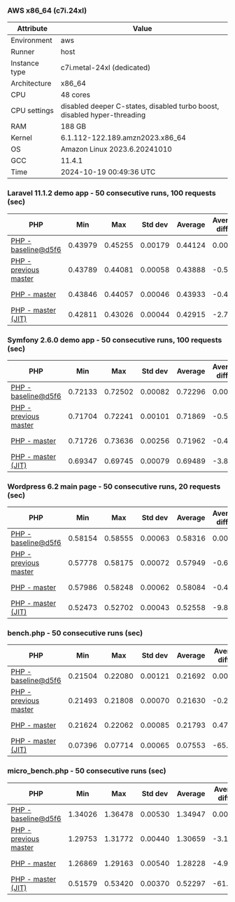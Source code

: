 ### AWS x86_64 (c7i.24xl)

|  Attribute    |     Value      |
|---------------|----------------|
| Environment   |aws|
| Runner        |host|
| Instance type |c7i.metal-24xl (dedicated)|
| Architecture  |x86_64
| CPU           |48 cores|
| CPU settings  |disabled deeper C-states, disabled turbo boost, disabled hyper-threading|
| RAM           |188 GB|
| Kernel        |6.1.112-122.189.amzn2023.x86_64|
| OS            |Amazon Linux 2023.6.20241010|
| GCC           |11.4.1|
| Time          |2024-10-19 00:49:36 UTC|

### Laravel 11.1.2 demo app - 50 consecutive runs, 100 requests (sec)

|     PHP     |     Min     |     Max     |    Std dev   |   Average  |  Average diff % |   Median   | Median diff % |     Memory    |
|-------------|-------------|-------------|--------------|------------|-----------------|------------|---------------|---------------|
|[PHP - baseline@d5f6](https://github.com/php/php-src/commit/d5f6e56610)|0.43979|0.45255|0.00179|0.44124|0.00%|0.44099|0.00%|41.86 MB|
|[PHP - previous master](https://github.com/php/php-src/commit/42e179ef9d)|0.43789|0.44081|0.00058|0.43888|-0.53%|0.43881|-0.49%|41.77 MB|
|[PHP - master](https://github.com/php/php-src/commit/a00c73458f)|0.43846|0.44057|0.00046|0.43933|-0.43%|0.43929|-0.39%|41.80 MB|
|[PHP - master (JIT)](https://github.com/php/php-src/commit/a00c73458f)|0.42811|0.43026|0.00044|0.42915|-2.74%|0.42918|-2.68%|50.82 MB|

### Symfony 2.6.0 demo app - 50 consecutive runs, 100 requests (sec)

|     PHP     |     Min     |     Max     |    Std dev   |   Average  |  Average diff % |   Median   | Median diff % |     Memory    |
|-------------|-------------|-------------|--------------|------------|-----------------|------------|---------------|---------------|
|[PHP - baseline@d5f6](https://github.com/php/php-src/commit/d5f6e56610)|0.72133|0.72502|0.00082|0.72296|0.00%|0.72300|0.00%|37.38 MB|
|[PHP - previous master](https://github.com/php/php-src/commit/42e179ef9d)|0.71704|0.72241|0.00101|0.71869|-0.59%|0.71860|-0.61%|37.35 MB|
|[PHP - master](https://github.com/php/php-src/commit/a00c73458f)|0.71726|0.73636|0.00256|0.71962|-0.46%|0.71918|-0.53%|37.38 MB|
|[PHP - master (JIT)](https://github.com/php/php-src/commit/a00c73458f)|0.69347|0.69745|0.00079|0.69489|-3.88%|0.69489|-3.89%|44.52 MB|

### Wordpress 6.2 main page - 50 consecutive runs, 20 requests (sec)

|     PHP     |     Min     |     Max     |    Std dev   |   Average  |  Average diff % |   Median   | Median diff % |     Memory    |
|-------------|-------------|-------------|--------------|------------|-----------------|------------|---------------|---------------|
|[PHP - baseline@d5f6](https://github.com/php/php-src/commit/d5f6e56610)|0.58154|0.58555|0.00063|0.58316|0.00%|0.58316|0.00%|43.00 MB|
|[PHP - previous master](https://github.com/php/php-src/commit/42e179ef9d)|0.57778|0.58175|0.00072|0.57949|-0.63%|0.57937|-0.65%|42.91 MB|
|[PHP - master](https://github.com/php/php-src/commit/a00c73458f)|0.57986|0.58248|0.00062|0.58084|-0.40%|0.58078|-0.41%|42.94 MB|
|[PHP - master (JIT)](https://github.com/php/php-src/commit/a00c73458f)|0.52473|0.52702|0.00043|0.52558|-9.87%|0.52560|-9.87%|61.94 MB|

### bench.php - 50 consecutive runs (sec)

|     PHP     |     Min     |     Max     |    Std dev   |   Average  |  Average diff % |   Median   | Median diff % |     Memory    |
|-------------|-------------|-------------|--------------|------------|-----------------|------------|---------------|---------------|
|[PHP - baseline@d5f6](https://github.com/php/php-src/commit/d5f6e56610)|0.21504|0.22080|0.00121|0.21692|0.00%|0.21660|0.00%|26.17 MB|
|[PHP - previous master](https://github.com/php/php-src/commit/42e179ef9d)|0.21493|0.21808|0.00070|0.21630|-0.28%|0.21627|-0.15%|26.14 MB|
|[PHP - master](https://github.com/php/php-src/commit/a00c73458f)|0.21624|0.22062|0.00085|0.21793|0.47%|0.21774|0.53%|26.17 MB|
|[PHP - master (JIT)](https://github.com/php/php-src/commit/a00c73458f)|0.07396|0.07714|0.00065|0.07553|-65.18%|0.07540|-65.19%|27.30 MB|

### micro_bench.php - 50 consecutive runs (sec)

|     PHP     |     Min     |     Max     |    Std dev   |   Average  |  Average diff % |   Median   | Median diff % |     Memory    |
|-------------|-------------|-------------|--------------|------------|-----------------|------------|---------------|---------------|
|[PHP - baseline@d5f6](https://github.com/php/php-src/commit/d5f6e56610)|1.34026|1.36478|0.00530|1.34947|0.00%|1.34976|0.00%|20.42 MB|
|[PHP - previous master](https://github.com/php/php-src/commit/42e179ef9d)|1.29753|1.31772|0.00440|1.30659|-3.18%|1.30666|-3.19%|20.39 MB|
|[PHP - master](https://github.com/php/php-src/commit/a00c73458f)|1.26869|1.29163|0.00540|1.28228|-4.98%|1.28236|-4.99%|20.42 MB|
|[PHP - master (JIT)](https://github.com/php/php-src/commit/a00c73458f)|0.51579|0.53420|0.00370|0.52297|-61.25%|0.52241|-61.30%|21.71 MB|
